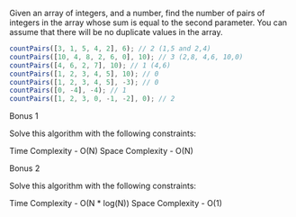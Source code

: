 Given an array of integers, and a number, find the number of pairs of integers in the array whose sum is equal to the second parameter. You can assume that there will be no duplicate values in the array.

```js
countPairs([3, 1, 5, 4, 2], 6); // 2 (1,5 and 2,4)
countPairs([10, 4, 8, 2, 6, 0], 10); // 3 (2,8, 4,6, 10,0)
countPairs([4, 6, 2, 7], 10); // 1 (4,6)
countPairs([1, 2, 3, 4, 5], 10); // 0
countPairs([1, 2, 3, 4, 5], -3); // 0
countPairs([0, -4], -4); // 1
countPairs([1, 2, 3, 0, -1, -2], 0); // 2
```

Bonus 1

Solve this algorithm with the following constraints:

Time Complexity - O(N)
Space Complexity - O(N)

Bonus 2

Solve this algorithm with the following constraints:

Time Complexity - O(N \* log(N))
Space Complexity - O(1)
